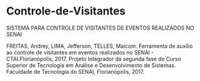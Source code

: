 # Controle-de-Visitantes
SISTEMA PARA CONTROLE DE VISITANTES DE EVENTOS REALIZADOS NO SENAI

FREITAS, Andrey, LIMA, Jefferson, TELLES, Maicom. Ferramenta de auxilio ao controle de visitantes em eventos realizados no SENAI - CTAI.Florianópolis, 2017. Projeto Integrador da segunda fase do Curso Superior de Tecnologia em Análise e Desenvolvimento de Sistemas. Faculdade de Tecnologia do SENAI, Florianópolis, 2017.
